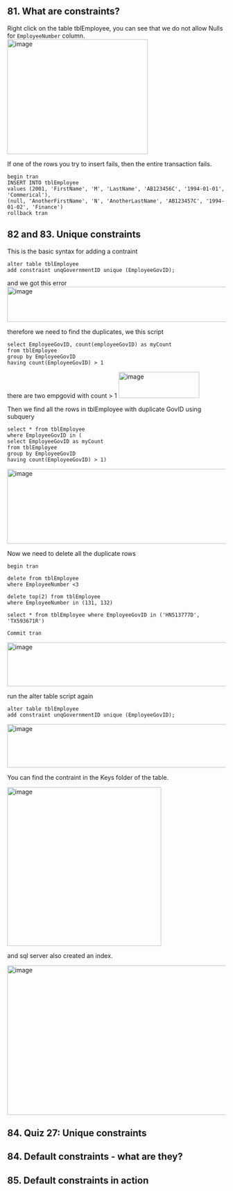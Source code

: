 ## 81. What are constraints?

Right click on the table tblEmployee, you can see that we do not allow Nulls for `EmployeeNumber` column.
<img width="324" height="264" alt="image" src="https://github.com/user-attachments/assets/a6845f22-a4bb-4290-90ae-1506ec606775" />

If one of the rows you try to insert fails, then the entire transaction fails.

```
begin tran
INSERT INTO tblEmployee
values (2001, 'FirstName', 'M', 'LastName', 'AB123456C', '1994-01-01', 'Commerical'),
(null, 'AnotherFirstName', 'N', 'AnotherLastName', 'AB123457C', '1994-01-02', 'Finance')
rollback tran
```

## 82 and 83. Unique constraints

This is the basic syntax for adding a contraint
```
alter table tblEmployee
add constraint unqGovernmentID unique (EmployeeGovID);
```

and we got this error 
<img width="999" height="81" alt="image" src="https://github.com/user-attachments/assets/10a0271b-0b69-4f04-bb7c-c38330422550" />

therefore we need to find the duplicates, we this script

```
select EmployeeGovID, count(employeeGovID) as myCount
from tblEmployee
group by EmployeeGovID
having count(EmployeeGovID) > 1
```
there are two empgovid with count > 1
<img width="186" height="60" alt="image" src="https://github.com/user-attachments/assets/81951518-864f-4a18-bda0-3399ae75a8f4" />

Then we find all the rows in tblEmployee with duplicate GovID using subquery
```
select * from tblEmployee
where EmployeeGovID in (
select EmployeeGovID as myCount
from tblEmployee
group by EmployeeGovID
having count(EmployeeGovID) > 1)
```
<img width="762" height="172" alt="image" src="https://github.com/user-attachments/assets/b580c97b-31c1-4719-8b56-dbed7d1d6e1a" />


Now we need to delete all the duplicate rows

```
begin tran

delete from tblEmployee
where EmployeeNumber <3

delete top(2) from tblEmployee
where EmployeeNumber in (131, 132)

select * from tblEmployee where EmployeeGovID in ('HN513777D', 'TX593671R')

Commit tran
```

<img width="787" height="101" alt="image" src="https://github.com/user-attachments/assets/8daecff8-02d8-48dd-9448-efeb70fc9e3b" />


run the alter table script again

```
alter table tblEmployee
add constraint unqGovernmentID unique (EmployeeGovID);
```

<img width="530" height="100" alt="image" src="https://github.com/user-attachments/assets/ed3ddbcf-7300-49ca-b026-8e75c3dc5a5c" />

You can find the contraint in the Keys folder of the table.

<img width="355" height="365" alt="image" src="https://github.com/user-attachments/assets/da164b97-7b13-424f-bd85-36589c7644ba" />

and sql server also created an index.

<img width="622" height="344" alt="image" src="https://github.com/user-attachments/assets/478ed793-42b4-48fe-9ff8-a169a355d39a" />








## 84. Quiz 27: Unique constraints
       
## 84. Default constraints - what are they?
       
## 85. Default constraints in action
